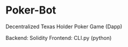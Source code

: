 # Poker-Bot

Decentralized Texas Holder Poker Game (Dapp)

Backend: Solidity
Frontend: CLI.py (python)
